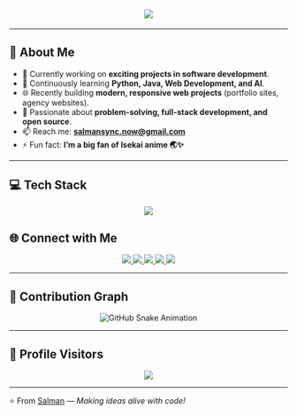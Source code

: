 <!-- Header Typing SVG -->
<h1 align="center">
  <img  src="https://readme-typing-svg.herokuapp.com/?font=Righteous&size=35&center=true&vCenter=true&width=650&height=70&duration=4000&color=FFFFFF&lines=Hello+World!;Hi,+I'm+Salman+Farsi!;A+Passionate+CS+%26+Tech+Student;Exploring+Software+Development;Web+Development+%7C+Java+%7C+Python;UI%2FUX+Design+Enthusiast;Always+Learning+%26+Improving"/>
</h1>

---

## 🚀 About Me
- 🔭 Currently working on **exciting projects in software development**.  
- 🌱 Continuously learning **Python, Java, Web Development, and AI**.  
- 🌐 Recently building **modern, responsive web projects** (portfolio sites, agency websites).  
- 🎯 Passionate about **problem-solving, full-stack development, and open source**.  
- 📫 Reach me: **[salmansync.now@gmail.com](mailto:salmansync.now@gmail.com)**  
- ⚡ Fun fact: **I’m a big fan of Isekai anime 🌏✨**  

---

## 💻 Tech Stack  

<p align="center">
  <img src="https://skillicons.dev/icons?i=html,css,js,bootstrap,react,nodejs,python,java,github,git,vscode" />
</p>


## 🌐 Connect with Me  

<p align="center">
  <a href="https://www.youtube.com/@sunixzo" target="_blank">
    <img src="https://img.shields.io/badge/YouTube-FF0000?style=for-the-badge&logo=youtube&logoColor=white" />
  </a>
  <a href="https://www.instagram.com/salmansync/" target="_blank">
    <img src="https://img.shields.io/badge/Instagram-E4405F?style=for-the-badge&logo=instagram&logoColor=white" />
  </a>
  <a href="https://bd.linkedin.com/in/salmansync" target="_blank">
    <img src="https://img.shields.io/badge/LinkedIn-0077B5?style=for-the-badge&logo=linkedin&logoColor=white" />
  </a>
  <a href="https://www.facebook.com/salmansync" target="_blank">
    <img src="https://img.shields.io/badge/Facebook-1877F2?style=for-the-badge&logo=facebook&logoColor=white" />
  </a>
  <a href="https://wa.link/aqvbju" target="_blank">
    <img src="https://img.shields.io/badge/WhatsApp-25D366?style=for-the-badge&logo=whatsapp&logoColor=white" />
  </a>
</p>

---

## 🐍 Contribution Graph  

<p align="center">
  <picture>
    <source media="(prefers-color-scheme: dark)" srcset="https://raw.githubusercontent.com/salmansync/salmansync/output/github-snake-dark.svg" />
    <source media="(prefers-color-scheme: light)" srcset="https://raw.githubusercontent.com/salmansync/salmansync/output/github-snake.svg" />
    <img alt="GitHub Snake Animation" src="https://raw.githubusercontent.com/salmansync/salmansync/output/github-snake.svg" />
  </picture>
</p>

---

## 🎯 Profile Visitors  

<p align="center">
  <img src="https://komarev.com/ghpvc/?username=salmansync&color=blue&style=for-the-badge" />
</p>

---

⭐️ From [Salman](https://github.com/salmansync) — *Making ideas alive with code!*
